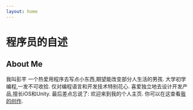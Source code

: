 ```yaml
---
layout: home
---
```

# 程序员的自述
## About Me

我叫彭芊
一个热爱用程序去写点小东西,期望能改变部分人生活的男孩.
大学初学编程,一发不可收拾.
仅对编程语言和开发技术特别花心.
喜爱独立地去设计开发产品,擅长iOS和Unity.
最后差点忘说了:
欢迎来到我的个人主页.
你可以在这查看[我的创作](https://github.com/misuqian).